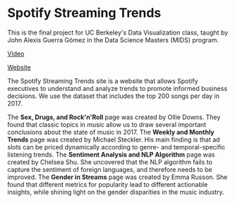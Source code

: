 # **Spotify Streaming Trends**

This is the final project for UC Berkeley's Data Visualization class, taught by John Alexis Guerra Gómez in the Data Science Masters (MIDS) program.

[Video]()


[Website](http://people.ischool.berkeley.edu/~erusson/spotifystreams/index.html)



The Spotify Streaming Trends site is a website that allows Spotify executives to understand and analyze trends to promote informed business decisions. We use the dataset that includes the top 200 songs per day in 2017. 

The **Sex, Drugs, and Rock'n'Roll** page was created by Ollie Downs. They found that classic topics in music allow us to draw several important conclusions about the state of music in 2017.
The **Weekly and Monthly Trends** page was created by Michael Steckler. His main finding is that ad slots can be priced  dynamically according to genre- and temporal-specific listening trends.
The **Sentiment Analysis and NLP Algorithm** page was created by Chelsea Shu. She uncovered that the NLP algorithm fails to capture the sentiment of foreign languages, and therefore needs to be improved.
The **Gender in Streams** page was created by Emma Russon. She found that different metrics for popularity lead to different actionable insights, while shining light on the gender disparities in the music industry.
